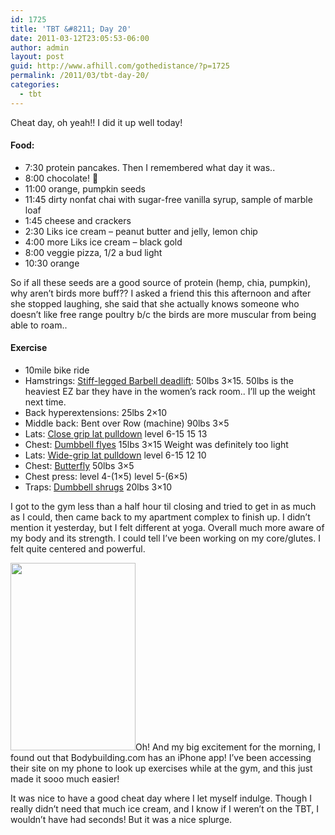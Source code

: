 ```yaml
---
id: 1725
title: 'TBT &#8211; Day 20'
date: 2011-03-12T23:05:53-06:00
author: admin
layout: post
guid: http://www.afhill.com/gothedistance/?p=1725
permalink: /2011/03/tbt-day-20/
categories:
  - tbt
---
```

Cheat day, oh yeah!! I did it up well today!

#### Food:

  * 7:30 protein pancakes. Then I remembered what day it was..
  * 8:00 chocolate! 🙂
  * 11:00 orange, pumpkin seeds
  * 11:45 dirty nonfat chai with sugar-free vanilla syrup, sample of marble loaf
  * 1:45 cheese and crackers
  * 2:30 Liks ice cream &#8211; peanut butter and jelly, lemon chip
  * 4:00 more Liks ice cream &#8211; black gold
  * 8:00 veggie pizza, 1/2 a bud light
  * 10:30 orange

So if all these seeds are a good source of protein (hemp, chia, pumpkin), why aren&#8217;t birds more buff?? I asked a friend this this afternoon and after she stopped laughing, she said that she actually knows someone who doesn&#8217;t like free range poultry b/c the birds are more muscular from being able to roam..

#### Exercise

  * 10mile bike ride
  * Hamstrings: [Stiff-legged Barbell deadlift](http://www.bodybuilding.com/exercises/detail/view/name/stiff-legged-barbell-deadlift): 50lbs 3&#215;15. 50lbs is the heaviest EZ bar they have in the women&#8217;s rack room.. I&#8217;ll up the weight next time. 
  * Back hyperextensions: 25lbs 2&#215;10
  * Middle back: Bent over Row (machine) 90lbs 3&#215;5
  * Lats: [Close grip lat pulldown](http://www.bodybuilding.com/exercises/detail/view/name/close-grip-front-lat-pulldown) level 6-15 15 13
  * Chest: [Dumbbell flyes](http://www.bodybuilding.com/exercises/detail/view/name/dumbbell-flyes) 15lbs 3&#215;15 Weight was definitely too light
  * Lats: [Wide-grip lat pulldown](http://www.bodybuilding.com/exercises/detail/view/name/wide-grip-lat-pulldown) level 6-15 12 10
  * Chest: [Butterfly](http://www.bodybuilding.com/exercises/detail/view/name/butterfly) 50lbs 3&#215;5
  * Chest press: level 4-(1&#215;5) level 5-(6&#215;5)
  * Traps: [Dumbbell shrugs](http://www.bodybuilding.com/exercises/detail/view/name/dumbbell-shrug) 20lbs 3&#215;10

I got to the gym less than a half hour til closing and tried to get in as much as I could, then came back to my apartment complex to finish up. I didn&#8217;t mention it yesterday, but I felt different at yoga. Overall much more aware of my body and its strength. I could tell I&#8217;ve been working on my core/glutes. I felt quite centered and powerful. 

[<img src="http://www.afhill.com/gothedistance/wp-content/uploads/2011/03/bodybuilding-200x300.png" alt="" title="bodybuilding" width="200" height="300" class="alignright size-medium wp-image-1726" />](http://www.afhill.com/gothedistance/wp-content/uploads/2011/03/bodybuilding.png)Oh! And my big excitement for the morning, I found out that Bodybuilding.com has an iPhone app! I&#8217;ve been accessing their site on my phone to look up exercises while at the gym, and this just made it sooo much easier! 

It was nice to have a good cheat day where I let myself indulge. Though I really didn&#8217;t need that much ice cream, and I know if I weren&#8217;t on the TBT, I wouldn&#8217;t have had seconds! But it was a nice splurge.